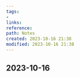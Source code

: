 ```yaml
---
tags: 
- 
links: 
reference: 
path: Notes
created: 2023-10-16 21:38
modified: 2023-10-16 21:38
---
```

## 2023-10-16 


